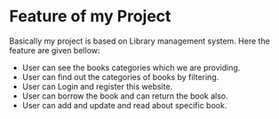 # Feature of my  Project

Basically my project is based on Library management system. Here the feature are given bellow:

- User can see the books categories which we are providing.
- User can find out the categories of books by filtering.
- User can Login and register this website.
- User can borrow the book and can return the book also.
- User can add and update and read about specific book.
